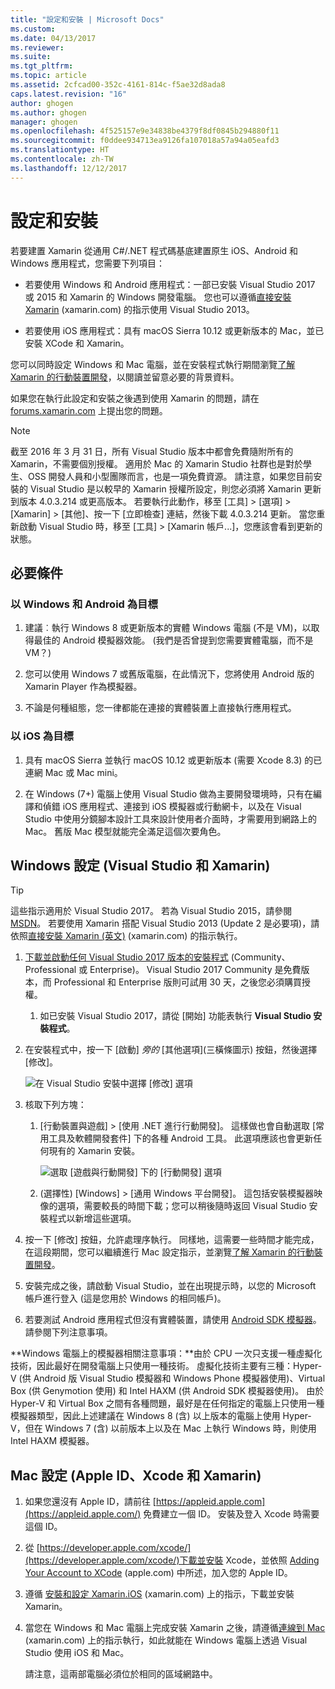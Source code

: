 ```yaml
---
title: "設定和安裝 | Microsoft Docs"
ms.custom: 
ms.date: 04/13/2017
ms.reviewer: 
ms.suite: 
ms.tgt_pltfrm: 
ms.topic: article
ms.assetid: 2cfcad00-352c-4161-814c-f5ae32d8ada8
caps.latest.revision: "16"
author: ghogen
ms.author: ghogen
manager: ghogen
ms.openlocfilehash: 4f525157e9e34838be4379f8df0845b294880f11
ms.sourcegitcommit: f0ddee934713ea9126fa107018a57a94a05eafd3
ms.translationtype: HT
ms.contentlocale: zh-TW
ms.lasthandoff: 12/12/2017
---
```

# <a name="setup-and-install"></a>設定和安裝
若要建置 Xamarin 從通用 C#/.NET 程式碼基底建置原生 iOS、Android 和 Windows 應用程式，您需要下列項目：  
  
-   若要使用 Windows 和 Android 應用程式：一部已安裝 Visual Studio 2017 或 2015 和 Xamarin 的 Windows 開發電腦。 您也可以遵循[直接安裝 Xamarin](https://developer.xamarin.com/guides/cross-platform/getting_started/requirements/#install) (xamarin.com) 的指示使用 Visual Studio 2013。 
  
-   若要使用 iOS 應用程式：具有 macOS Sierra 10.12 或更新版本的 Mac，並已安裝 XCode 和 Xamarin。  
  
 您可以同時設定 Windows 和 Mac 電腦，並在安裝程式執行期間瀏覽[了解 Xamarin 的行動裝置開發](../cross-platform/learn-about-mobile-development-with-xamarin.md)，以閱讀並留意必要的背景資料。  
 
如果您在執行此設定和安裝之後遇到使用 Xamarin 的問題，請在 [forums.xamarin.com](http://forums.xamarin.com/) 上提出您的問題。
  
> [!NOTE]
>  截至 2016 年 3 月 31 日，所有 Visual Studio 版本中都會免費隨附所有的 Xamarin，不需要個別授權。 適用於 Mac 的 Xamarin Studio 社群也是對於學生、OSS 開發人員和小型團隊而言，也是一項免費資源。 請注意，如果您目前安裝的 Visual Studio 是以較早的 Xamarin 授權所設定，則您必須將 Xamarin 更新到版本 4.0.3.214 或更高版本。 若要執行此動作，移至 [工具] > [選項] > [Xamarin] > [其他]、按一下 [立即檢查] 連結，然後下載 4.0.3.214 更新。 當您重新啟動 Visual Studio 時，移至 [工具] > [Xamarin 帳戶...]，您應該會看到更新的狀態。  
  
##  <a name="prereq"></a> 必要條件  
  
###  <a name="for-targeting-windows-and-android"></a>以 Windows 和 Android 為目標 
  
1.  建議︰執行 Windows 8 或更新版本的實體 Windows 電腦 (不是 VM)，以取得最佳的 Android 模擬器效能。 (我們是否曾提到您需要實體電腦，而不是 VM？)  
  
2.  您可以使用 Windows 7 或舊版電腦，在此情況下，您將使用 Android 版的 Xamarin Player 作為模擬器。 
    
3. 不論是何種組態，您一律都能在連接的實體裝置上直接執行應用程式。  
  
### <a name="for-targeting-ios"></a>以 iOS 為目標  
  
1.  具有 macOS Sierra 並執行 macOS 10.12 或更新版本 (需要 Xcode 8.3) 的已連網 Mac 或 Mac mini。  
  
2.  在 Windows (7+) 電腦上使用 Visual Studio 做為主要開發環境時，只有在編譯和偵錯 iOS 應用程式、連接到 iOS 模擬器或行動網卡，以及在 Visual Studio 中使用分鏡腳本設計工具來設計使用者介面時，才需要用到網路上的 Mac。 舊版 Mac 模型就能完全滿足這個次要角色。  
  
##  <a name="windows"></a> Windows 設定 (Visual Studio 和 Xamarin)  
  
> [!TIP]
>  這些指示適用於 Visual Studio 2017。 若為 Visual Studio 2015，請參閱 [MSDN](setup-and-install.md)。 若要使用 Xamarin 搭配 Visual Studio 2013 (Update 2 是必要項)，請依照[直接安裝 Xamarin (英文)](https://developer.xamarin.com/guides/cross-platform/getting_started/requirements/#install) (xamarin.com) 的指示執行。  
  
1.  [下載並啟動任何 Visual Studio 2017 版本的安裝程式](https://www.visualstudio.com/downloads/) (Community、Professional 或 Enterprise)。 Visual Studio 2017 Community 是免費版本，而 Professional 和 Enterprise 版則可試用 30 天，之後您必須購買授權。  
  
    1.  如已安裝 Visual Studio 2017，請從 [開始] 功能表執行 **Visual Studio 安裝程式**。
  
2.  在安裝程式中，按一下 [啟動]  _旁的_ [其他選項]\(三橫條圖示) 按鈕，然後選擇 [修改]。  
  
     ![在 Visual Studio 安裝中選擇 [修改] 選項](../cross-platform/media/cross-plat-xamarin-setup-1a.png "跨平台 Xamarin 設定 1")  
  
3.  核取下列方塊：  
  
    1.  [行動裝置與遊戲] > [使用 .NET 進行行動開發]。 這樣做也會自動選取 [常用工具及軟體開發套件] 下的各種 Android 工具。 此選項應該也會更新任何現有的 Xamarin 安裝。  
  
         ![選取 [遊戲與行動開發] 下的 [行動開發] 選項](../cross-platform/media/cross-plat-xamarin-setup-2a.png "跨平台 Xamarin 設定 2")  
  
    2. (選擇性) [Windows] > [通用 Windows 平台開發]。 這包括安裝模擬器映像的選項，需要較長的時間下載；您可以稍後隨時返回 Visual Studio 安裝程式以新增這些選項。 
  
4.  按一下 [修改] 按鈕，允許處理序執行。 同樣地，這需要一些時間才能完成，在這段期間，您可以繼續進行 Mac 設定指示，並瀏覽[了解 Xamarin 的行動裝置開發](../cross-platform/learn-about-mobile-development-with-xamarin.md)。  
  
5.  安裝完成之後，請啟動 Visual Studio，並在出現提示時，以您的 Microsoft 帳戶進行登入 (這是您用於 Windows 的相同帳戶)。  
      
6.  若要測試 Android 應用程式但沒有實體裝置，請使用 [Android SDK 模擬器](https://developer.xamarin.com/guides/android/deployment,_testing,_and_metrics/debug-on-emulator/android-sdk-emulator/)。 請參閱下列注意事項。  
  
 **Windows 電腦上的模擬器相關注意事項：**由於 CPU 一次只支援一種虛擬化技術，因此最好在開發電腦上只使用一種技術。 虛擬化技術主要有三種：Hyper-V (供 Android 版 Visual Studio 模擬器和 Windows Phone 模擬器使用)、Virtual Box (供 Genymotion 使用) 和 Intel HAXM (供 Android SDK 模擬器使用)。 由於 Hyper-V 和 Virtual Box 之間有各種問題，最好是在任何指定的電腦上只使用一種模擬器類型，因此上述建議在 Windows 8 (含) 以上版本的電腦上使用 Hyper-V，但在 Windows 7 (含) 以前版本上以及在 Mac 上執行 Windows 時，則使用 Intel HAXM 模擬器。  
  
##  <a name="mac"></a> Mac 設定 (Apple ID、Xcode 和 Xamarin)  
  
1.  如果您還沒有 Apple ID，請前往 [https://appleid.apple.com](https://appleid.apple.com/) 免費建立一個 ID。 安裝及登入 Xcode 時需要這個 ID。  
  
2.  從  [https://developer.apple.com/xcode/](https://developer.apple.com/xcode/)下載並安裝 Xcode，並依照 [Adding Your Account to XCode](https://developer.apple.com/library/content/documentation/IDEs/Conceptual/AppStoreDistributionTutorial/AddingYourAccounttoXcode/AddingYourAccounttoXcode.html#//apple_ref/doc/uid/TP40013839-CH40-SW1) (apple.com) 中所述，加入您的 Apple ID。  
  
3.  遵循 [安裝和設定 Xamarin.iOS](http://developer.xamarin.com/guides/ios/getting_started/installation/mac/) (xamarin.com) 上的指示，下載並安裝 Xamarin。  
  
4.  當您在 Windows 和 Mac 電腦上完成安裝 Xamarin 之後，請遵循[連線到 Mac](http://developer.xamarin.com/guides/ios/getting_started/installation/windows/xamarin-mac-agent/) (xamarin.com) 上的指示執行，如此就能在 Windows 電腦上透過 Visual Studio 使用 iOS 和 Mac。  
  
     請注意，這兩部電腦必須位於相同的區域網路中。
